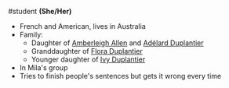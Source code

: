 #student 
**(She/Her)**
- French and American, lives in Australia
- Family:
	- Daughter of [Amberleigh Allen](Amberleigh%20Allen.md) and [Adélard Duplantier](Adélard%20Duplantier.md)
	- Granddaughter of [Flora Duplantier](Flora%20Duplantier.md)
	- Younger daughter of [Ivy Duplantier](Ivy%20Duplantier.md)
- In Mila's group
- Tries to finish people's sentences but gets it wrong every time